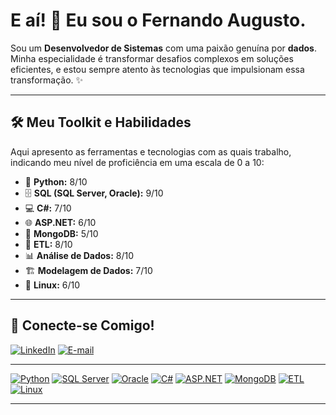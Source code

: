 # E aí! 👋 Eu sou o Fernando Augusto.

Sou um **Desenvolvedor de Sistemas** com uma paixão genuína por **dados**. Minha especialidade é transformar desafios complexos em soluções eficientes, e estou sempre atento às tecnologias que impulsionam essa transformação. ✨

---

## 🛠️ Meu Toolkit e Habilidades

Aqui apresento as ferramentas e tecnologias com as quais trabalho, indicando meu nível de proficiência em uma escala de 0 a 10:

* 🐍 **Python:** 8/10
* 🗄️ **SQL (SQL Server, Oracle):** 9/10
* 💻 **C#:** 7/10
* 🌐 **ASP.NET:** 6/10
* 🍃 **MongoDB:** 5/10
* 🔀 **ETL:** 8/10
* 📊 **Análise de Dados:** 8/10
* 🏗️ **Modelagem de Dados:** 7/10
* 🐧 **Linux:** 6/10

---

## 🤝 Conecte-se Comigo!

[![LinkedIn](https://img.shields.io/badge/LinkedIn-0077B5?style=for-the-badge&logo=linkedin&logoColor=white)](https://br.linkedin.com/in/fernando-augusto-ba286b240)
[![E-mail](https://img.shields.io/badge/Gmail-D14836?style=for-the-badge&logo=gmail&logoColor=white)](mailto:nando.aju.2001@gmail.com)

---

[![Python](https://img.shields.io/badge/?style=for-the-badge&logo=python&logoColor=white)](https://www.python.org/)
[![SQL Server](https://img.shields.io/badge/?style=for-the-badge&logo=microsoft-sql-server&logoColor=white)](https://www.microsoft.com/sql-server/)
[![Oracle](https://img.shields.io/badge/?style=for-the-badge&logo=oracle&logoColor=white)](https://www.oracle.com/)
[![C#](https://img.shields.io/badge/?style=for-the-badge&logo=c-sharp&logoColor=white)](https://docs.microsoft.com/dotnet/csharp/)
[![ASP.NET](https://img.shields.io/badge/?style=for-the-badge&logo=dot-net&logoColor=white)](https://dotnet.microsoft.com/apps/aspnet)
[![MongoDB](https://img.shields.io/badge/?style=for-the-badge&logo=mongodb&logoColor=white)](https://www.mongodb.com/)
[![ETL](https://img.shields.io/badge/?style=for-the-badge&logo=data:image/svg+xml;base64,PHN2ZyB4bWxucz0iaHR0cDovL3d3dy53My5vcmcvMjAwMC9zdmciIHZpZXdCb3g9IjAgMCAyNCAyNCI+PHBhdGggZD0iTTAgMGgyNHYyNEgweiIvPjxwYXRoIGZpbGw9IiNmZmYiIGQ9M001IDN2MThoMTRWM0g1em0xMiA4aC0zdi0zaDN2M3ptMCA0aC0zdi0zaDN2M3ptLTQtNGgtM3YtM2gzdjN6bS00IDRoLTV2LTVoNXY1em0wLTlINXY1aDVVNWhtMTIgNWMwIDMuODctMy4xMyA3LTcgN3MtNy0zLjEzLTctN3M0LTYuMTIgOS41LTEwLjU4QzE3LjY0IDMuNzIgMTkgNi44NiAxOSAxMWgtMnoiLz48L3N2Zz4="&logoColor=white)](https://en.wikipedia.org/wiki/Extract,_transform,_load)
[![Linux](https://img.shields.io/badge/?style=for-the-badge&logo=linux&logoColor=black)](https://www.linux.org/)

---